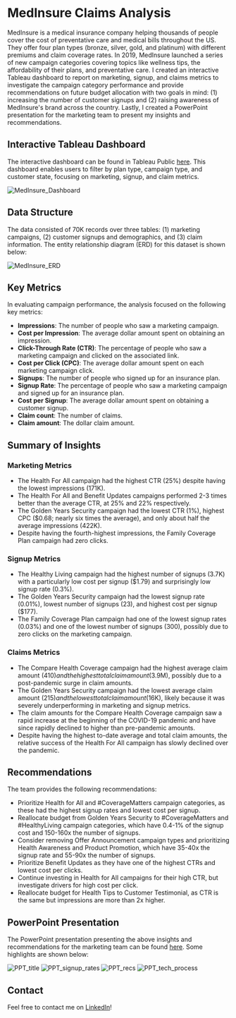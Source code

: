 # MedInsure Claims Analysis

MedInsure is a medical insurance company helping thousands of people cover the cost of preventative care and medical bills throughout the US. They offer four plan types (bronze, silver, gold, and platinum) with different premiums and claim coverage rates. In 2019, MedInsure launched a series of new campaign categories covering topics like wellness tips, the affordability of their plans, and preventative care. I created an interactive Tableau dashboard to report on marketing, signup, and claims metrics to investigate the campaign category performance and provide recommendations on future budget allocation with two goals in mind: (1) increasing the number of customer signups and (2) raising awareness of MedInsure's brand across the country. Lastly, I created a PowerPoint presentation for the marketing team to present my insights and recommendations. 

## Interactive Tableau Dashboard

The interactive dashboard can be found in Tableau Public [here](https://public.tableau.com/app/profile/astrosica/viz/MedInsureClaimsDashboard/Dashboard). This dashboard enables users to filter by plan type, campaign type, and customer state, focusing on marketing, signup, and claim metrics.

![MedInsure_Dashboard](https://github.com/jessicacampbell-astro/MedInsure_claims_analysis/assets/23153120/6c0646f2-37fc-4202-9c34-ec369e02d6ae)

## Data Structure

The data consisted of 70K records over three tables: (1) marketing campaigns, (2) customer signups and demographics, and (3) claim information. The entity relationship diagram (ERD) for this dataset is shown below:

![MedInsure_ERD](https://github.com/jessicacampbell-astro/MedInsure_claims_analysis/assets/23153120/3a9cbbe6-d83f-4d51-9807-92ebcc8524ab)

## Key Metrics

In evaluating campaign performance, the analysis focused on the following key metrics:

- **Impressions**: The number of people who saw a marketing campaign.
- **Cost per Impression**: The average dollar amount spent on obtaining an impression.
- **Click-Through Rate (CTR)**: The percentage of people who saw a marketing campaign and clicked on the associated link.
- **Cost per Click (CPC)**: The average dollar amount spent on each marketing campaign click.
- **Signups**: The number of people who signed up for an insurance plan.
- **Signup Rate**: The percentage of people who saw a marketing campaign and signed up for an insurance plan.
- **Cost per Signup**: The average dollar amount spent on obtaining a customer signup.
- **Claim count**: The number of claims.
- **Claim amount**: The dollar claim amount.

## Summary of Insights

### Marketing Metrics

- The Health For All campaign had the highest CTR (25%) despite having the lowest impressions (171K).
- The Health For All and Benefit Updates campaigns performed 2-3 times better than the average CTR, at 25% and 22% respectively.
- The Golden Years Security campaign had the lowest CTR (1%), highest CPC ($0.68; nearly six times the average), and only about half the average impressions (422K).
- Despite having the fourth-highest impressions, the Family Coverage Plan campaign had zero clicks.

### Signup Metrics

- The Healthy Living campaign had the highest number of signups (3.7K) with a particularly low cost per signup ($1.79) and surprisingly low signup rate (0.3%).
- The Golden Years Security campaign had the lowest signup rate (0.01%), lowest number of signups (23), and highest cost per signup ($177).
- The Family Coverage Plan campaign had one of the lowest signup rates (0.03%) and one of the lowest number of signups (300), possibly due to zero clicks on the marketing campaign.

### Claims Metrics

- The Compare Health Coverage campaign had the highest average claim amount ($410) and the highest total claim amount ($3.9M), possibly due to a post-pandemic surge in claim amounts.
- The Golden Years Security campaign had the lowest average claim amount ($215) and the lowest total claim amount ($16K), likely because it was severely underperforming in marketing and signup metrics.
- The claim amounts for the Compare Health Coverage campaign saw a rapid increase at the beginning of the COVID-19 pandemic and have since rapidly declined to higher than pre-pandemic amounts.
- Despite having the highest to-date average and total claim amounts, the relative success of the Health For All campaign has slowly declined over the pandemic.

## Recommendations

The team provides the following recommendations:
- Prioritize Health for All and #CoverageMatters campaign categories, as these had the highest signup rates and lowest cost per signup.
- Reallocate budget from Golden Years Security to #CoverageMatters and #HealthyLiving campaign categories, which have 0.4-1% of the signup cost and 150-160x the number of signups.
- Consider removing Offer Announcement campaign types and prioritizing Health Awareness and Product Promotion, which have 35-40x the signup rate and 55-90x the number of signups.
- Prioritize Benefit Updates as they have one of the highest CTRs and lowest cost per clicks.
- Continue investing in Health for All campaigns for their high CTR, but investigate drivers for high cost per click.
- Reallocate budget for Health Tips to Customer Testimonial, as CTR is the same but impressions are more than 2x higher.

## PowerPoint Presentation

The PowerPoint presentation presenting the above insights and recommendations for the marketing team can be found [here](https://github.com/jessicacampbell-astro/MedInsure_claims_analysis/blob/main/presentation/MedInsure_presentation.pdf). Some highlights are shown below:

![PPT_title](https://github.com/jessicacampbell-astro/MedInsure_claims_analysis/assets/23153120/f68e03fa-6e30-458e-b460-04b9d4cb35fa)
![PPT_signup_rates](https://github.com/jessicacampbell-astro/MedInsure_claims_analysis/assets/23153120/7e7efb2d-903f-422c-a254-7beb31dc6d0b)
![PPT_recs](https://github.com/jessicacampbell-astro/MedInsure_claims_analysis/assets/23153120/3b578649-2f28-4d6e-b640-0bbda88da224)
![PPT_tech_process](https://github.com/jessicacampbell-astro/MedInsure_claims_analysis/assets/23153120/109c1f84-5d13-4778-86b1-6bbef7177384)

## Contact

Feel free to contact me on [LinkedIn](https://www.linkedin.com/in/jessicacampbell-astro/)!

